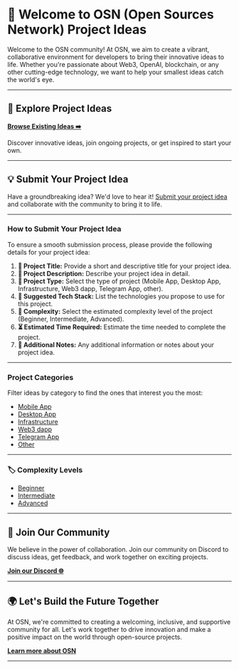 # 🌟 Welcome to OSN (Open Sources Network) Project Ideas

Welcome to the OSN community! At OSN, we aim to create a vibrant, collaborative environment for developers to bring their innovative ideas to life. Whether you're passionate about Web3, OpenAI, blockchain, or any other cutting-edge technology, we want to help your smallest ideas catch the world's eye.

---

## 📂 Explore Project Ideas
**[Browse Existing Ideas ➡️](https://github.com/osnHQ/community-proposals/issues)**

Discover innovative ideas, join ongoing projects, or get inspired to start your own.

---

## 💡 Submit Your Project Idea

Have a groundbreaking idea? We'd love to hear it! [Submit your project idea](https://github.com/osnHQ/community-proposals/issues/new?template=project_idea.yml) and collaborate with the community to bring it to life.

---

### How to Submit Your Project Idea

To ensure a smooth submission process, please provide the following details for your project idea:

1. **📌 Project Title:** Provide a short and descriptive title for your project idea.
2. **📝 Project Description:** Describe your project idea in detail.
3. **🔧 Project Type:** Select the type of project (Mobile App, Desktop App, Infrastructure, Web3 dapp, Telegram App, other).
4. **🔧 Suggested Tech Stack:** List the technologies you propose to use for this project.
5. **🚀 Complexity:** Select the estimated complexity level of the project (Beginner, Intermediate, Advanced).
6. **⏳ Estimated Time Required:** Estimate the time needed to complete the project.
7. **📎 Additional Notes:** Any additional information or notes about your project idea.

---

### Project Categories

Filter ideas by category to find the ones that interest you the most:

* [Mobile App](https://github.com/osnHQ/community-proposals/issues?q=label%3AMobile%20App)
* [Desktop App](https://github.com/osnHQ/community-proposals/issues?q=label%3ADesktop%20App)
* [Infrastructure](https://github.com/osnHQ/community-proposals/issues?q=label%3AInfrastructure)
* [Web3 dapp](https://github.com/osnHQ/community-proposals/issues?q=label%3AWeb3%20dapp)
* [Telegram App](https://github.com/osnHQ/community-proposals/issues?q=label%3ATelegram%20App)
* [Other](https://github.com/osnHQ/community-proposals/issues?q=label%3AOther)


---

### 🏷️ Complexity Levels

* [Beginner](https://github.com/osnHQ/community-proposals/issues?q=label%3ABeginner)
* [Intermediate](https://github.com/osnHQ/community-proposals/issues?q=label%3AIntermediate)
* [Advanced](https://github.com/osnHQ/community-proposals/issues?q=label%3AAdvanced)

---

## 🎉 Join Our Community

We believe in the power of collaboration. Join our community on Discord to discuss ideas, get feedback, and work together on exciting projects.

**[Join our Discord 🌐](https://discord.com/invite/TYPWQJFZCE)**

---

## 🌍 Let's Build the Future Together

At OSN, we're committed to creating a welcoming, inclusive, and supportive community for all. Let's work together to drive innovation and make a positive impact on the world through open-source projects.

**[Learn more about OSN](https://opensources.network/)**

---
